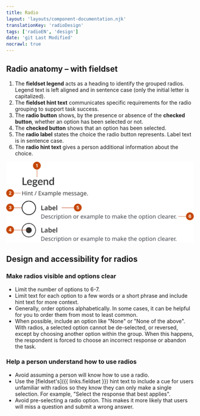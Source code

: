 ```yaml
---
title: Radio
layout: 'layouts/component-documentation.njk'
translationKey: 'radioDesign'
tags: ['radioEN', 'design']
date: 'git Last Modified'
nocrawl: true
---
```


## Radio anatomy – with fieldset

<ol class="anatomy-list">
  <li>The <strong>fieldset legend</strong> acts as a heading to identify the grouped radios. Legend text is left aligned and in sentence case (only the initial letter is capitalized).</li>
  <li>The <strong>fieldset hint text</strong> communicates specific requirements for the radio grouping to support task success.</li>
  <li>The <strong>radio button</strong> shows, by the presence or absence of the <strong>checked button</strong>, whether an option has been selected or not.</li>
  <li>The <strong>checked button</strong> shows that an option has been selected.</li>
  <li>The <strong>radio label</strong> states the choice the radio button represents. Label text is in sentence case.</li>
  <li>The <strong>radio hint text</strong> gives a person additional information about the choice.</li>
</ol>

<img class="b-sm b-default p-400" src="/images/en/components/anatomy/gcds-radio-anatomy.svg" alt="Radio anatomy showing the labels Fieldset legend, Fieldset hint, Checkmark, Radio label, Radio button and Radio Hint."/>

## Design and accessibility for radios

### Make radios visible and options clear

- Limit the number of options to 6-7.
- Limit text for each option to a few words or a short phrase and include hint text for more context.
- Generally, order options alphabetically. In some cases, it can be helpful for you to order them from most to least common.
- When possible, include an option like "None" or "None of the above". With radios, a selected option cannot be de-selected, or reversed, except by choosing another option within the group. When this happens, the respondent is forced to choose an incorrect response or abandon the task.

### Help a person understand how to use radios

- Avoid assuming a person will know how to use a radio.
- Use the [fieldset's]({{ links.fieldset }}) hint text to include a cue for users unfamiliar with radios so they know they can only make a single selection. For example, "Select the response that best applies".
- Avoid pre-selecting a radio option. This makes it more likely that users will miss a question and submit a wrong answer.
